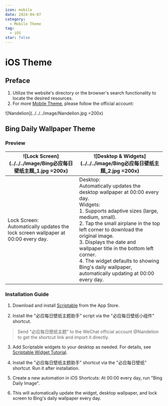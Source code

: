```yaml
---
icon: mobile
date: 2024-04-07
category:
  - Mobile Theme
tag:
  - iOS
star: false
---
```


# iOS Theme

## Preface

1. Utilize the website's directory or the browser's search functionality to locate the desired resources.
2. For more [Mobile Theme](https://mp.weixin.qq.com/mp/appmsgalbum?__biz=Mzg5MDg3NzYwNg==&action=getalbum&album_id=2686321010140561411#wechat_redirect), please follow the official account:

![Nandelion](../../../image/Nandelion.jpg =200x)

## Bing Daily Wallpaper Theme

### Preview

|![Lock Screen](../../../image/Bing必应每日壁纸主题_1.jpg =200x)|![Desktop & Widgets](../../../image/Bing必应每日壁纸主题_2.jpg =200x)|
|---|---|
|Lock Screen:<br>Automatically updates the lock screen wallpaper at 00:00 every day.|Desktop:<br>Automatically updates the desktop wallpaper at 00:00 every day.<br>Widgets:<br>1. Supports adaptive sizes (large, medium, small).<br>2. Tap the small airplane in the top left corner to download the original image.<br>3. Displays the date and wallpaper title in the bottom left corner.<br>4. The widget defaults to showing Bing's daily wallpaper, automatically updating at 00:00 every day.|

### Installation Guide

1. Download and install [Scriptable](https://apps.apple.com/app/id1405459188) from the App Store.‍‍

2. Install the "必应每日壁纸主题助手" script via the "必应每日壁纸小组件" shortcut.
> Send "必应每日壁纸主题" to the WeChat official account @Nandelion to get the shortcut link and import it directly.

3. Add Scriptable widgets to your desktop as needed. For details, see [Scriptable Widget Tutorial](https://github.com/AlanNandy/Scriptables#scriptable%E6%B7%BB%E5%8A%A0%E6%A1%8C%E9%9D%A2%E5%B0%8F%E7%BB%84%E4%BB%B6%E6%95%99%E7%A8%8B).

4. Install the "必应每日壁纸主题助手" shortcut via the "必应每日壁纸" shortcut. Run it after installation.

5. Create a new automation in iOS Shortcuts: At 00:00 every day, run "Bing Daily Image".

6. This will automatically update the widget, desktop wallpaper, and lock screen to Bing's daily wallpaper every day.